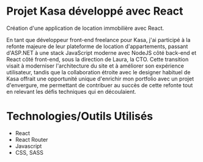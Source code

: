 # Projet Kasa développé avec React

Création d'une application de location immobilière avec React. 

En tant que développeur front-end freelance pour Kasa, j'ai participé à la refonte majeure de leur plateforme de location d'appartements, passant d'ASP.NET à une stack JavaScript moderne avec NodeJS côté back-end et React côté front-end, sous la direction de Laura, la CTO. Cette transition visait à moderniser l'architecture du site et à améliorer son expérience utilisateur, tandis que la collaboration étroite avec le designer habituel de Kasa offrait une opportunité unique d'enrichir mon portfolio avec un projet d'envergure, me permettant de contribuer au succès de cette refonte tout en relevant les défis techniques qui en découlaient.

# Technologies/Outils Utilisés

- React
- React Router
- Javascript
- CSS, SASS


